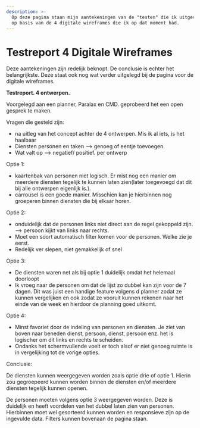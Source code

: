 ```yaml
---
description: >-
  Op deze pagina staan mijn aantekeningen van de "testen" die ik uitgevoerd heb
  op basis van de 4 digitale wireframes die ik op dat moment had.
---
```


# Testreport 4 Digitale Wireframes

Deze aantekeningen zijn redelijk beknopt. De conclusie is echter het belangrijkste. Deze staat ook nog wat verder uitgelegd bij de pagina voor de digitale wireframes.

**Testreport. 4 ontwerpen.**

Voorgelegd aan een planner, Paralax en CMD. geprobeerd het een open gesprek te maken.

Vragen die gesteld zijn:

* na uitleg van het concept achter de 4 ontwerpen. Mis ik al iets, is het haalbaar
* Diensten personen en taken —&gt; genoeg of eentje toevoegen.
* Wat valt op —&gt; negatief/ positief. per ontwerp

Optie 1:

* kaartenbak van personen niet logisch. Er mist nog een manier om meerdere diensten tegelijk te kunnen laten zien\(later toegevoegd dat dit bij alle ontwerpen eigenlijk is.\).
* carrousel is een goede manier. Misschien kan je hierbinnen nog groeperen binnen diensten die bij elkaar horen.

Optie 2:

* onduidelijk dat de personen links niet direct aan de regel gekoppeld zijn. —&gt; persoon kijkt van links naar rechts.
* Moet een soort automatisch filter komen voor de personen. Welke zie je eerst.
* Redelijk ver slepen, niet gemakkelijk of snel

Optie 3:

* De diensten waren net als bij optie 1 duidelijk omdat het helemaal doorloopt
* Ik vroeg naar de personen om dat de lijst zo dubbel kan zijn voor de 7 dagen. Dit was juist een handige feature volgens d planner zodat ze kunnen vergelijken en ook zodat ze vooruit kunnen rekenen naar het einde van de week en hierdoor de planning goed uitkomt.

Optie 4:

* Minst favoriet door de indeling van personen en diensten. Je ziet van boven naar beneden dienst, persoon, dienst, persoon enz. het is logischer om dit links en rechts te scheiden.
*  Ondanks het schermvullende voelt er toch alsof er niet genoeg ruimte is in vergelijking tot de vorige opties. 

Conclusie:

De diensten kunnen weergegeven worden zoals optie drie of optie 1. Hierin zou gegroepeerd kunnen worden binnen de diensten en/of meerdere diensten tegelijk kunnen openen. 

De personen moeten volgens optie 3 weergegeven worden. Deze is duidelijk en heeft voordelen van het dubbel laten zien van personen. Hierbinnen moet wel gesorteerd kunnen worden en responsieve zijn op de ingevulde data. Filters kunnen bovenaan de pagina staan. 

